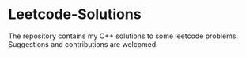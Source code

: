# Leetcode-Solutions
The repository contains my C++ solutions to some leetcode problems. Suggestions and contributions are welcomed. 
